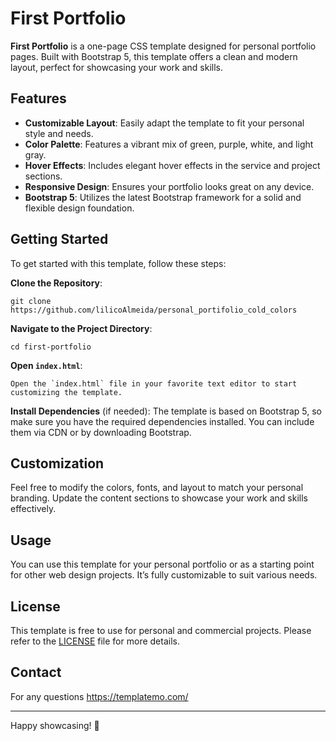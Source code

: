 # First Portfolio

**First Portfolio** is a one-page CSS template designed for personal portfolio pages. Built with Bootstrap 5, this template offers a clean and modern layout, perfect for showcasing your work and skills.

## Features

- **Customizable Layout**: Easily adapt the template to fit your personal style and needs.
- **Color Palette**: Features a vibrant mix of green, purple, white, and light gray.
- **Hover Effects**: Includes elegant hover effects in the service and project sections.
- **Responsive Design**: Ensures your portfolio looks great on any device.
- **Bootstrap 5**: Utilizes the latest Bootstrap framework for a solid and flexible design foundation.

## Getting Started

To get started with this template, follow these steps:

 **Clone the Repository**:
   
    git clone https://github.com/lilicoAlmeida/personal_portifolio_cold_colors
   
**Navigate to the Project Directory**:
    
    cd first-portfolio
   
**Open `index.html`**:
   
    Open the `index.html` file in your favorite text editor to start customizing the template.

**Install Dependencies** (if needed):
    The template is based on Bootstrap 5, so make sure you have the required dependencies installed. You can include them via CDN or by downloading Bootstrap.

## Customization

Feel free to modify the colors, fonts, and layout to match your personal branding. Update the content sections to showcase your work and skills effectively.

## Usage

You can use this template for your personal portfolio or as a starting point for other web design projects. It’s fully customizable to suit various needs.

## License

This template is free to use for personal and commercial projects. Please refer to the [LICENSE](LICENSE) file for more details.

## Contact

For any questions https://templatemo.com/

---

Happy showcasing! 🚀
